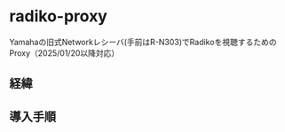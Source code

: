 # radiko-proxy
Yamahaの旧式Networkレシーバ(手前はR-N303)でRadikoを視聴するためのProxy（2025/01/20以降対応）

## 経緯




## 導入手順


